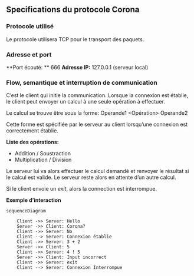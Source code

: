 ## Specifications du protocole Corona



### Protocole utilisé

Le protocole utilisera TCP pour le transport des paquets. 



### Adresse et port

**Port écouté: ** 666
**Adresse IP:** 127.0.0.1 (serveur local)



### Flow, semantique et interruption de communication

C’est le client qui initie la communication. Lorsque la connexion est établie, le client peut envoyer un calcul à une seule opération à effectuer. 

Le calcul se trouve être sous la forme: $\text{Operande1 <Opération> Operande2}$

Cette forme est spécifiée par le serveur au client lorsqu’une connexion est correctement établie.



**Liste des opérations:**

- Addition / Soustraction
- Multiplication / Division



Le serveur lui va alors effectuer le calcul demandé et renvoyer le résultat si le calcul est valide. Le serveur reste alors en attente d’un autre calcul.

Si le client envoie un *exit*, alors la connection est interrompue.



**Exemple d’interaction**

```mermaid
sequenceDiagram
	
	Client ->> Server: Hello
	Server ->> Client: Corona?
	Client ->> Server: No
	Client --> Server: Connexion établie
	Client ->> Server: 3 + 2
	Server ->> Client: 5
	Client ->> Server: 4 ! 5
	Server ->> Client: Input incorrect
	Client ->> Server: exit
	Client --> Server: Connexion Interrompue
```

